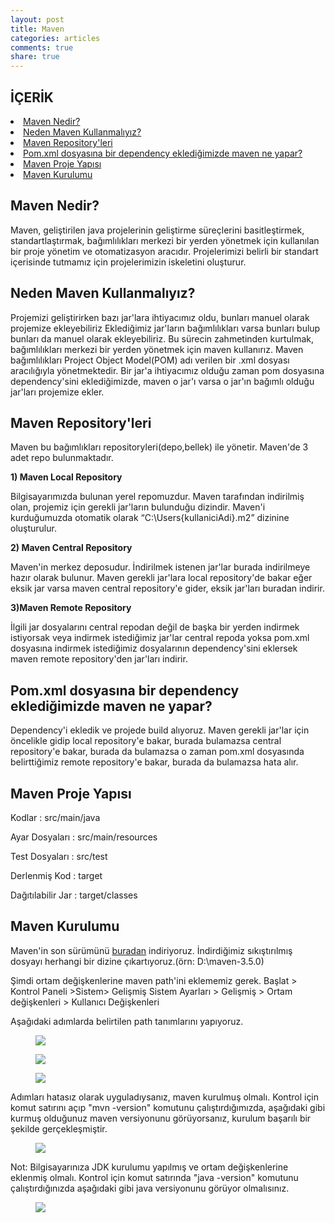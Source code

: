 ```yaml
---
layout: post
title: Maven
categories: articles
comments: true
share: true
---
```

<span></span>

## İÇERİK

<li> <a href="#eclipse">Maven Nedir?</a></li>
<li> <a href="#neden">Neden Maven Kullanmalıyız?</a></li>
<li> <a href="#repo">Maven Repository'leri</a></li>
<li> <a href="#pom">Pom.xml dosyasına bir dependency eklediğimizde maven ne yapar?</a></li>
<li> <a href="#yapi">Maven Proje Yapısı</a></li>
<li> <a href="#kurulum">Maven Kurulumu</a></li>


## <a id="eclipse"> Maven Nedir? </a>

Maven, geliştirilen java projelerinin geliştirme süreçlerini basitleştirmek, standartlaştırmak, bağımlılıkları merkezi bir yerden yönetmek için kullanılan bir proje yönetim ve otomatizasyon aracıdır. Projelerimizi belirli bir standart içerisinde tutmamız için projelerimizin iskeletini oluşturur.

## <a id="neden"> Neden Maven Kullanmalıyız? </a>

Projemizi geliştirirken bazı jar'lara ihtiyacımız oldu, bunları manuel olarak projemize ekleyebiliriz Eklediğimiz jar'ların bağımlılıkları varsa bunları bulup bunları da manuel olarak ekleyebiliriz. Bu sürecin zahmetinden kurtulmak, bağımlılıkları merkezi bir yerden yönetmek için maven kullanırız. Maven bağımlılıkları Project Object Model(POM) adı verilen bir .xml dosyası aracılığıyla  yönetmektedir. Bir jar'a ihtiyacımız olduğu zaman pom dosyasına dependency'sini eklediğimizde, maven o jar'ı varsa o jar'ın bağımlı olduğu jar'ları projemize ekler.

## <a id="repo"> Maven Repository'leri </a>

Maven bu bağımlıkları repositoryleri(depo,bellek) ile yönetir. Maven'de 3 adet repo bulunmaktadır.

**1) Maven Local Repository**

Bilgisayarımızda bulunan yerel repomuzdur. Maven tarafından indirilmiş olan, projemiz için gerekli jar'ların bulunduğu dizindir. Maven'i kurduğumuzda otomatik olarak “C:\Users\{kullaniciAdi}\.m2” dizinine oluşturulur.

**2) Maven Central Repository**

Maven'in merkez deposudur. İndirilmek istenen jar'lar burada indirilmeye hazır olarak bulunur. Maven gerekli jar'lara local repository'de bakar eğer eksik jar varsa maven central repository'e gider, eksik jar'ları buradan indirir.

**3)Maven Remote Repository**

İlgili jar dosyalarını central repodan değil de başka bir yerden indirmek istiyorsak veya indirmek istediğimiz jar'lar central repoda yoksa pom.xml dosyasına indirmek istediğimiz dosyalarının dependency'sini eklersek maven remote repository'den jar'ları indirir.

## <a id="pom"> Pom.xml dosyasına bir dependency eklediğimizde maven ne yapar? </a>

Dependency'i ekledik ve projede build alıyoruz. Maven gerekli jar'lar için öncelikle gidip local repository'e bakar, burada bulamazsa central repository'e bakar, burada da bulamazsa o zaman pom.xml dosyasında belirttiğimiz remote repository'e bakar, burada da bulamazsa hata alır.

## <a id="yapi"> Maven Proje Yapısı </a>

Kodlar : src/main/java

Ayar Dosyaları : src/main/resources

Test Dosyaları : src/test

Derlenmiş Kod : target

Dağıtılabilir Jar : target/classes

## <a id="kurulum"> Maven Kurulumu </a>

Maven'in son sürümünü [buradan](http://maven.apache.org/download.cgi) indiriyoruz. İndirdiğimiz sıkıştırılmış dosyayı herhangi bir dizine çıkartıyoruz.(örn: D:\maven-3.5.0)

Şimdi ortam değişkenlerine maven path'ini eklememiz gerek. Başlat > Kontrol Paneli >Sistem> Gelişmiş Sistem Ayarları > Gelişmiş > Ortam değişkenleri > Kullanıcı Değişkenleri

Aşağıdaki adımlarda belirtilen path tanımlarını yapıyoruz.

<figure>
        <img src="http://yasinbaran.github.io/images/my-images/Genel/maven1.png">
</figure>


<figure>
        <img src="http://yasinbaran.github.io/images/my-images/Genel/maven2.png">
</figure>


<figure>
        <img src="http://yasinbaran.github.io/images/my-images/Genel/maven3.png">
</figure>
 

Adımları hatasız olarak uyguladıysanız, maven kurulmuş olmalı. Kontrol için komut satırını açıp "mvn -version" komutunu çalıştırdığımızda, aşağıdaki gibi kurmuş olduğunuz maven versiyonunu görüyorsanız, kurulum başarılı bir şekilde gerçekleşmiştir.


<figure>
        <img src="http://yasinbaran.github.io/images/my-images/Genel/maven4.png">
</figure>


Not: Bilgisayarınıza JDK kurulumu yapılmış ve ortam değişkenlerine eklenmiş olmalı. Kontrol için komut satırında "java -version" komutunu çalıştırdığınızda aşağıdaki gibi java versiyonunu görüyor olmalısınız.


<figure>
        <img src="http://yasinbaran.github.io/images/my-images/Genel/maven5.png">
</figure>
